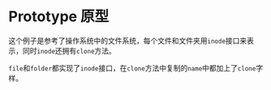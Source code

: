 # Prototype 原型

这个例子是参考了操作系统中的文件系统，每个文件和文件夹用`inode`接口来表示，同时`inode`还拥有`clone`方法。

`file`和`folder`都实现了`inode`接口，在`clone`方法中复制的`name`中都加上了`clone`字样。




